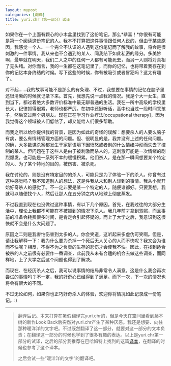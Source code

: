 ```yaml
---
layout: mypost
categories: [翻译]
title: yuri.chr（第一部分）试译
---
```


如果你在一个上面有颗心的小木盒里找到了这份笔记，那么*恭喜！*你很有可能是第一个阅读这份笔记的人。我本不打算把这件事情跟任何人说的，但由于某些原因，我感觉一个人、一个完全不认识的人遇到这份笔记而了解我的故事，将会是很刺激的一件事情。我从来也不会遇到的某人、同我结下如此私密的缘分。多美妙啊，最早就在明天，我们二人之中的任何一人都有可能死去，而另一人则将对真相了无头绪。对你而言，我的一生都在这笔记里了，而你的记忆，也将带着我存在到你的记忆本身终结的时候。写下这些的时候，你有被吸引或者冒犯吗？这太有趣了。

对不起……我的故事可能不是那么的有条理、不过，我想要在事情的记忆在脑子里还很清晰的时候就记录下来。首先，我想先说一点我的情况。我是个大一女生，直到当下，都过着绝大多数评价标准中最无聊普通的生活。我在一所中高级的学校里长大，纪律抓得很紧，老师也都严厉。在初中还挺听话，高中也当过一段时间乖孩子，然后交过两个男朋友。现在正在学习作业疗法[occupational therapy]，因为我觉得这个领域被人们低估了，却又能给人们很多帮助。

而我之所以给你提供我的背景，是因为如此的奇怪的误解：想要杀人的人要么脑子有病，要么有情绪管理方面的问题。但、很明显的是，我并没有上述的任何问题。的确，大多数谋杀案都发生于家庭语境下因愤怒或者别的什么情绪冲动而失去了控制的某人。但问题在于这些人是由于被刺激而杀人的，这刺激可能是一次情绪的剧烈爆发，也可能是一系列不幸的缓慢积累。他们杀人，是在那一瞬间想要某个特定的人、为了某个特地的目的，被伤害、被杀死。

我在讨论的，则是没有特定目的的杀人，可能只是为了体验一下的杀人。你曾有过这种感觉吗？我不知道别人的想法，这是件我从未和别人谈到的事情。我从小就开始好奇杀人的感觉了。不一定非要是某一个特定的人，随便谁都好。只要我想，我就可以随便找个人，然后让那人在五分钟之内从地球上彻底蒸发。

不过我直到现在也没做过这种事情，有以下几个原因。首先，在我过往的大部分生活中，理论上我都不可能在不被抓到的情况下杀人。我几年前才拿到驾照，而且事前的准备会耗费很多时间，是肯定会引起怀疑的。而上了大学之后，我意识到这很快就不会是什么大问题了。

原因之二则是我害怕伤害到太多的人。你会笑道，这听起来多虚伪可笑啊。但是，请让我解释一下：我为什么要为杀掉一个死后无人关心的人而不快呢？我又会为谁而不快呢？相反，不得不为之负责的生存的悲伤才会使我不快。因此，在找到适合被杀的人之前很有必要作一番调查，此前我从未有合适的机会去做这些调查，而同样地，上了大学之后这个问题也得到了解决。

而现在、在经历杀人之后，我可以说事情的结局非常令人满意。这是什么我会再次尝试的事情吗？不一定，我的好奇心已经得到了满足。而下一次，下一次的情况也将会有很大的不同。

不过无论如何，如果你也正巧好奇杀人的体验，欢迎你将情况如此记录成一份笔记。:)

---

> 翻译后记。本来打算在暑假翻译完yuri.chr的，但是今天在空间里看到藤本树的新作Look Back后突然对yuri.chr产生了某种厌恶。我还是想要、向往那种暖洋洋的文字吧。不过既然翻译了这一部分，就要对这一部分的文本负责；在翻译这一部分的时候也学到了很多有趣的表达。以上是yuri.chr第一部分的试译，之后的部分我推荐在巴哈姆特上找到的这篇[译本](https://forum.gamer.com.tw/Co.php?bsn=60076&sn=48270950&__cf_chl_captcha_tk__=65628e7f7c81792d3e54758fbe5a0a9f5a44c5b8-1626662180-0-AQ07XTlHLGktTtnUmU1wPyJKSSJvUWkrtEm-EHkyK_fy94ptGlRfWBuMrt_MwTCgmfOWr3yeRA3vhR_k77tsH1anB_AkMH5PCIdzczgrL5hou052TETW0xoFrNHJcNoeR_7Rqy0byottqRtinFHvQeyJMvNxrajIq8jraZDdIjj0TD7VMlzk5um9QU7rEnQyvgsySWAnSLOHbrzartT4hZ63yhWTD3ce-EVV_gdSK2kJnSBWp23podasg9KTLvXBSHP6JP4I4JGBotc5OFS_Cvl7Ff3kFxFthdlnbOvHyby4Vhnz89xrj0QGgq8qI1iTgFupdR3PCtLIcSlAlqtaFatQBXRJ92YcSIxY1nlx4CXH4LTKcBIybENoiI2OyWyljttCbStLYthe0i5H7KJ52nolcLbwIZbEx7Zgt5IVsPx4tB3jQ9iWwgFGsF64rc56KuRBnEeEb46LO8nAgDnUT23PD43urT1wRWqOTAYlGxZqM24JXEDMgxnUNhI1XlkcMS6Li1P8Q2c1O8zQr934F4rKm-n-uis0E_lMDlWZk4OsjuefF1I6omnS2b5ep_uizwnGFfOmnoQmUUuhZ7aI3-AB2UDyAM9Sp8Ghf2o3kQOnKFpbKrg6ydFbGDHW0XDYWnNsvU6yp8aSaOK6lqCrmiV3hgWb_pnQKbNDE-3dc3H7TwCiqZupv2xBMMWZMRjAoQ77exHN9rnjptGJYn5strQ)，在翻译的时候也参考了这个译本。
>
> 之后会试一些“暖洋洋的文字”的翻译吧。

